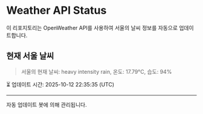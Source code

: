 
# Weather API Status

이 리포지토리는 OpenWeather API를 사용하여 서울의 날씨 정보를 자동으로 업데이트합니다.

## 현재 서울 날씨
> 서울의 현재 날씨: heavy intensity rain, 온도: 17.79°C, 습도: 94%

⏳ 업데이트 시간: 2025-10-12 22:35:35 (UTC)

---
자동 업데이트 봇에 의해 관리됩니다.

